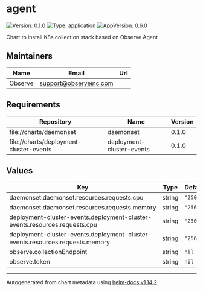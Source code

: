 # agent

![Version: 0.1.0](https://img.shields.io/badge/Version-0.1.0-informational?style=flat-square) ![Type: application](https://img.shields.io/badge/Type-application-informational?style=flat-square) ![AppVersion: 0.6.0](https://img.shields.io/badge/AppVersion-0.6.0-informational?style=flat-square)

Chart to install K8s collection stack based on Observe Agent

## Maintainers

| Name | Email | Url |
| ---- | ------ | --- |
| Observe | <support@observeinc.com> |  |

## Requirements

| Repository | Name | Version |
|------------|------|---------|
| file://charts/daemonset | daemonset | 0.1.0 |
| file://charts/deployment-cluster-events | deployment-cluster-events | 0.1.0 |

## Values

| Key | Type | Default | Description |
|-----|------|---------|-------------|
| daemonset.daemonset.resources.requests.cpu | string | `"250m"` |  |
| daemonset.daemonset.resources.requests.memory | string | `"256Mi"` |  |
| deployment-cluster-events.deployment-cluster-events.resources.requests.cpu | string | `"250m"` |  |
| deployment-cluster-events.deployment-cluster-events.resources.requests.memory | string | `"256Mi"` |  |
| observe.collectionEndpoint | string | `nil` |  |
| observe.token | string | `nil` |  |

----------------------------------------------
Autogenerated from chart metadata using [helm-docs v1.14.2](https://github.com/norwoodj/helm-docs/releases/v1.14.2)
